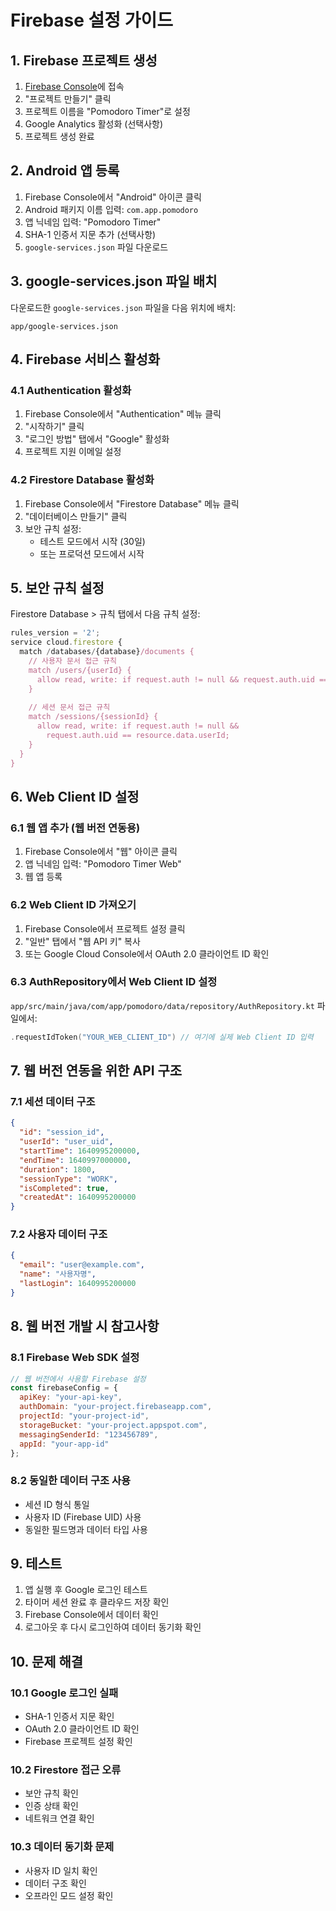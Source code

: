 # Firebase 설정 가이드

## 1. Firebase 프로젝트 생성

1. [Firebase Console](https://console.firebase.google.com/)에 접속
2. "프로젝트 만들기" 클릭
3. 프로젝트 이름을 "Pomodoro Timer"로 설정
4. Google Analytics 활성화 (선택사항)
5. 프로젝트 생성 완료

## 2. Android 앱 등록

1. Firebase Console에서 "Android" 아이콘 클릭
2. Android 패키지 이름 입력: `com.app.pomodoro`
3. 앱 닉네임 입력: "Pomodoro Timer"
4. SHA-1 인증서 지문 추가 (선택사항)
5. `google-services.json` 파일 다운로드

## 3. google-services.json 파일 배치

다운로드한 `google-services.json` 파일을 다음 위치에 배치:
```
app/google-services.json
```

## 4. Firebase 서비스 활성화

### 4.1 Authentication 활성화
1. Firebase Console에서 "Authentication" 메뉴 클릭
2. "시작하기" 클릭
3. "로그인 방법" 탭에서 "Google" 활성화
4. 프로젝트 지원 이메일 설정

### 4.2 Firestore Database 활성화
1. Firebase Console에서 "Firestore Database" 메뉴 클릭
2. "데이터베이스 만들기" 클릭
3. 보안 규칙 설정:
   - 테스트 모드에서 시작 (30일)
   - 또는 프로덕션 모드에서 시작

## 5. 보안 규칙 설정

Firestore Database > 규칙 탭에서 다음 규칙 설정:

```javascript
rules_version = '2';
service cloud.firestore {
  match /databases/{database}/documents {
    // 사용자 문서 접근 규칙
    match /users/{userId} {
      allow read, write: if request.auth != null && request.auth.uid == userId;
    }
    
    // 세션 문서 접근 규칙
    match /sessions/{sessionId} {
      allow read, write: if request.auth != null && 
        request.auth.uid == resource.data.userId;
    }
  }
}
```

## 6. Web Client ID 설정

### 6.1 웹 앱 추가 (웹 버전 연동용)
1. Firebase Console에서 "웹" 아이콘 클릭
2. 앱 닉네임 입력: "Pomodoro Timer Web"
3. 웹 앱 등록

### 6.2 Web Client ID 가져오기
1. Firebase Console에서 프로젝트 설정 클릭
2. "일반" 탭에서 "웹 API 키" 복사
3. 또는 Google Cloud Console에서 OAuth 2.0 클라이언트 ID 확인

### 6.3 AuthRepository에서 Web Client ID 설정
`app/src/main/java/com/app/pomodoro/data/repository/AuthRepository.kt` 파일에서:

```kotlin
.requestIdToken("YOUR_WEB_CLIENT_ID") // 여기에 실제 Web Client ID 입력
```

## 7. 웹 버전 연동을 위한 API 구조

### 7.1 세션 데이터 구조
```json
{
  "id": "session_id",
  "userId": "user_uid",
  "startTime": 1640995200000,
  "endTime": 1640997000000,
  "duration": 1800,
  "sessionType": "WORK",
  "isCompleted": true,
  "createdAt": 1640995200000
}
```

### 7.2 사용자 데이터 구조
```json
{
  "email": "user@example.com",
  "name": "사용자명",
  "lastLogin": 1640995200000
}
```

## 8. 웹 버전 개발 시 참고사항

### 8.1 Firebase Web SDK 설정
```javascript
// 웹 버전에서 사용할 Firebase 설정
const firebaseConfig = {
  apiKey: "your-api-key",
  authDomain: "your-project.firebaseapp.com",
  projectId: "your-project-id",
  storageBucket: "your-project.appspot.com",
  messagingSenderId: "123456789",
  appId: "your-app-id"
};
```

### 8.2 동일한 데이터 구조 사용
- 세션 ID 형식 통일
- 사용자 ID (Firebase UID) 사용
- 동일한 필드명과 데이터 타입 사용

## 9. 테스트

1. 앱 실행 후 Google 로그인 테스트
2. 타이머 세션 완료 후 클라우드 저장 확인
3. Firebase Console에서 데이터 확인
4. 로그아웃 후 다시 로그인하여 데이터 동기화 확인

## 10. 문제 해결

### 10.1 Google 로그인 실패
- SHA-1 인증서 지문 확인
- OAuth 2.0 클라이언트 ID 확인
- Firebase 프로젝트 설정 확인

### 10.2 Firestore 접근 오류
- 보안 규칙 확인
- 인증 상태 확인
- 네트워크 연결 확인

### 10.3 데이터 동기화 문제
- 사용자 ID 일치 확인
- 데이터 구조 확인
- 오프라인 모드 설정 확인
